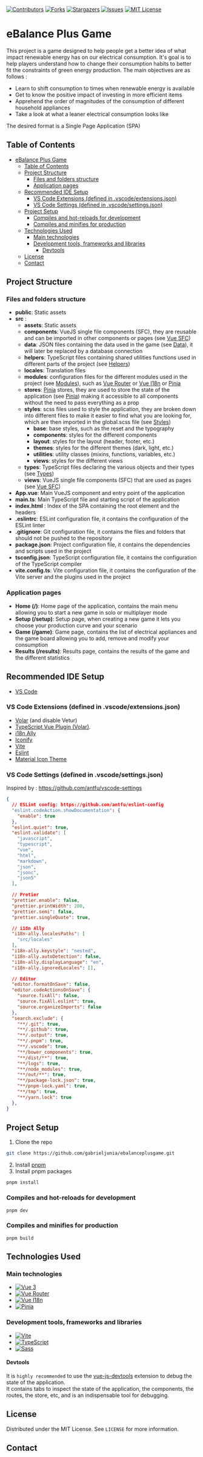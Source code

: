 <!-- PROJECT SHIELDS -->
[![Contributors][contributors-shield]][contributors-url]
[![Forks][forks-shield]][forks-url]
[![Stargazers][stars-shield]][stars-url]
[![Issues][issues-shield]][issues-url]
[![MIT License][license-shield]][license-url]

# eBalance Plus Game

This project is a game designed to help people get a better idea of what impact renewable energy has on our electrical consumption.   It's goal is to help players understand how to change their consumption habits to better fit the constraints of green energy production.  The main objectives are as follows : 
- Learn to shift consumption to times when renewable energy is available
- Get to know the positive impact of investing in more efficient items
- Apprehend the order of magnitudes of the consumption of different household appliances
- Take a look at what a leaner electrical consumption looks like

The desired format is a Single Page Application (SPA)

## Table of Contents
- [eBalance Plus Game](#ebalance-plus-game)
  - [Table of Contents](#table-of-contents)
  - [Project Structure](#project-structure)
    - [Files and folders structure](#files-and-folders-structure)
    - [Application pages](#application-pages)
  - [Recommended IDE Setup](#recommended-ide-setup)
    - [VS Code Extensions (defined in .vscode/extensions.json)](#vs-code-extensions-defined-in-vscodeextensionsjson)
    - [VS Code Settings (defined in .vscode/settings.json)](#vs-code-settings-defined-in-vscodesettingsjson)
  - [Project Setup](#project-setup)
    - [Compiles and hot-reloads for development](#compiles-and-hot-reloads-for-development)
    - [Compiles and minifies for production](#compiles-and-minifies-for-production)
  - [Technologies Used](#technologies-used)
    - [Main technologies](#main-technologies)
    - [Development tools, frameworks and libraries](#development-tools-frameworks-and-libraries)
      - [Devtools](#devtools)
  - [License](#license)
  - [Contact](#contact)

## Project Structure
### Files and folders structure
- **public**: Static assets
- **src** :
  - **assets**: Static assets
  - **components**: VueJS single file components (SFC), they are reusable and can be imported in other components or pages (see [Vue SFC](https://v3.vuejs.org/guide/single-file-component.html))
  - **data**: JSON files containing the data used in the game (see [Data](#data)), it will later be replaced by a database connection
  - **helpers**: TypeScript files containing shared utilities functions used in different parts of the project (see [Helpers](#helpers))
  - **locales**: Translation files
  - **modules**: configuration files for the different modules used in the project (see [Modules](#modules)), such as [Vue Router][Vue-router-url] or [Vue I18n](https://vite-plugin-vue-i18n.intlify.dev/) or [Pinia][Pinia-url]
  - **stores**: [Pinia][Pinia-url] stores, they are used to store the state of the application (see [Pinia](#pinia)) making it accessible to all components without the need to pass everything as a prop
  - **styles**: scss files used to style the application, they are broken down into different files to make it easier to find what you are looking for, which are then imported in the global.scss file (see [Styles](#styles))
    - **base**: base styles, such as the reset and the typography
    - **components**: styles for the different components
    - **layout**: styles for the layout (header, footer, etc.)
    - **themes**: styles for the different themes (dark, light, etc.)
    - **utilities**: utility classes (mixins, functions, variables, etc.)
    - **views**: styles for the different views
  - **types**: TypeScript files declaring the various objects and their types (see [Types](#types))
  - **views**: VueJS single file components (SFC) that are used as pages (see [Vue SFC](https://v3.vuejs.org/guide/single-file-component.html))
- **App.vue**: Main VueJS component and entry point of the application
- **main.ts**: Main TypeScript file and starting script of the application
- **index.html** : Index of the SPA containing the root element and the headers
- **.eslintrc**: ESLint configuration file, it contains the configuration of the ESLint linter
- **.gitignore**: Git configuration file, it contains the files and folders that should not be pushed to the repository
- **package.json**: Project configuration file, it contains the dependencies and scripts used in the project
- **tsconfig.json**: TypeScript configuration file, it contains the configuration of the TypeScript compiler
- **vite.config.ts**: Vite configuration file, it contains the configuration of the Vite server and the plugins used in the project

### Application pages
- **Home (/)**: Home page of the application, contains the main menu allowing you to start a new game in solo or multiplayer mode
- **Setup (/setup)**: Setup page, when creating a new game it lets you choose your production curve and your scenario
- **Game (/game)**: Game page, contains the list of electrical appliances and the game board allowing you to add, remove and modify your consumption  
- **Results (/results)**: Results page, contains the results of the game and the different statistics

## Recommended IDE Setup

- [VS Code](https://code.visualstudio.com/)
### VS Code Extensions (defined in .vscode/extensions.json)
  - [Volar](https://marketplace.visualstudio.com/items?itemName=Vue.volar) (and disable Vetur)
  - [TypeScript Vue Plugin (Volar)](https://marketplace.visualstudio.com/items?itemName=Vue.vscode-typescript-vue-plugin).
  - [i18n Ally](https://marketplace.visualstudio.com/items?itemName=antfu.i18n-ally)
  - [Iconify](https://marketplace.visualstudio.com/items?itemName=antfu.iconify)
  - [Vite](https://marketplace.visualstudio.com/items?itemName=antfu.vite)
  - [Eslint](https://marketplace.visualstudio.com/items?itemName=dbaeumer.vscode-eslint)
  - [Material Icon Theme](https://marketplace.visualstudio.com/items?itemName=PKief.material-icon-theme)

### VS Code Settings (defined in .vscode/settings.json)
Inspired by : https://github.com/antfu/vscode-settings
```json
{
  // ESLint config: https://github.com/antfu/eslint-config
  "eslint.codeAction.showDocumentation": {
    "enable": true
  },
  "eslint.quiet": true,
  "eslint.validate": [
    "javascript",
    "typescript",
    "vue",
    "html",
    "markdown",
    "json",
    "jsonc",
    "json5"
  ],

  // Pretier
  "prettier.enable": false,
  "prettier.printWidth": 200,
  "prettier.semi": false,
  "prettier.singleQuote": true,

  // i18n Ally
  "i18n-ally.localesPaths": [
    "src/locales"
  ],
  "i18n-ally.keystyle": "nested",
  "i18n-ally.autoDetection": false,
  "i18n-ally.displayLanguage": "en",
  "i18n-ally.ignoredLocales": [],

  // Editor
  "editor.formatOnSave": false,
  "editor.codeActionsOnSave": {
    "source.fixAll": false,
    "source.fixAll.eslint": true,
    "source.organizeImports": false
  },
  "search.exclude": {
    "**/.git": true,
    "**/.github": true,
    "**/.output": true,
    "**/.pnpm": true,
    "**/.vscode": true,
    "**/bower_components": true,
    "**/dist/**": true,
    "**/logs": true,
    "**/node_modules": true,
    "**/out/**": true,
    "**/package-lock.json": true,
    "**/pnpm-lock.yaml": true,
    "**/tmp": true,
    "**/yarn.lock": true
  },
}
```
## Project Setup
1. Clone the repo
```sh
git clone https://github.com/gabrieljunia/ebalanceplusgame.git
```
2. Install [pnpm](https://pnpm.io/installation)
3. Install pnpm packages
```
pnpm install
```

### Compiles and hot-reloads for development
```
pnpm dev
```

### Compiles and minifies for production
```
pnpm build
```
## Technologies Used
### Main technologies
- [![Vue 3][Vue.js]][Vue-url]
- [![Vue Router][Vue-router]][Vue-router-url]
- [![Vue I18n][Vue-i18n]][Vue-i18n-url]
- [![Pinia][Pinia]][Pinia-url]

### Development tools, frameworks and libraries
- [![Vite][Vite]][Vite-url]
- [![TypeScript][TypeScript]][TypeScript-url]
- [![Sass][Sass]][Sass-url]

#### Devtools
It is `highly recommended` to use the [vue-js-devtools](https://chrome.google.com/webstore/detail/vuejs-devtools/nhdogjmejiglipccpnnnanhbledajbpd?hl=en) extension to debug the state of the application.  
It contains tabs to inspect the state of the application, the components, the routes, the store, etc, and is an indispensable tool for debugging.   

## License
Distributed under the MIT License. See `LICENSE` for more information.

## Contact

<!-- MARKDOWN LINKS & IMAGES -->
<!-- https://www.markdownguide.org/basic-syntax/#reference-style-links -->
[contributors-shield]: https://img.shields.io/github/contributors/gabrieljunia/ebalanceplusgame.svg?style=for-the-badge
[contributors-url]: https://github.com/gabrieljunia/ebalanceplusgame/graphs/contributors
[forks-shield]: https://img.shields.io/github/forks/gabrieljunia/ebalanceplusgame.svg?style=for-the-badge
[forks-url]: https://github.com/gabrieljunia/ebalanceplusgame/network/members
[stars-shield]: https://img.shields.io/github/stars/gabrieljunia/ebalanceplusgame.svg?style=for-the-badge
[stars-url]: https://github.com/gabrieljunia/ebalanceplusgame/stargazers
[issues-shield]: https://img.shields.io/github/issues/gabrieljunia/ebalanceplusgame.svg?style=for-the-badge
[issues-url]: https://github.com/gabrieljunia/ebalanceplusgame/issues
[license-shield]: https://img.shields.io/github/license/gabrieljunia/ebalanceplusgame.svg?style=for-the-badge
[license-url]: https://github.com/gabrieljunia/ebalanceplusgame/blob/main/LICENSE
[Vue.js]: https://img.shields.io/badge/Vue.js-35495E?style=for-the-badge&logo=vuedotjs&logoColor=4FC08D
[Vue-url]: https://v3.vuejs.org/
[Vue-router]: https://img.shields.io/badge/Vue_Router-35495E?style=for-the-badge&logo=vuedotjs&logoColor=4FC08D
[Vue-router-url]: https://next.router.vuejs.org/
[Vue-i18n]: https://img.shields.io/badge/Vue_I18n-35495E?style=for-the-badge&logo=vuedotjs&logoColor=4FC08D
[Vue-i18n-url]: https://vue-i18n.intlify.dev/
[Pinia]: https://img.shields.io/badge/Pinia-35495E?style=for-the-badge&logo=vuedotjs&logoColor=4FC08D
[Pinia-url]: https://pinia.esm.dev/
[Vite]: https://img.shields.io/badge/Vite-646CFF?style=for-the-badge&logo=vite&logoColor=white
[Vite-url]: https://vitejs.dev/
[Typescript]: https://img.shields.io/badge/TypeScript-007ACC?style=for-the-badge&logo=typescript&logoColor=white
[Typescript-url]: https://www.typescriptlang.org/
[Sass]: https://img.shields.io/badge/Sass-CC6699?style=for-the-badge&logo=sass&logoColor=white
[Sass-url]: https://sass-lang.com/
